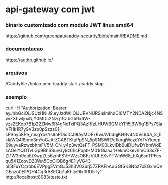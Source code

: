# api-gateway com jwt

### binario customizado com modulo JWT linux amd64
https://github.com/greenpau/caddy-security/blob/main/README.md

### documentacao
https://authp.github.io/

### arquivos
/Caddyfile
/bolao.pem
/caddy start
/caddy stop

### exemplo
curl  -H "Authorization: Bearer eyJhbGciOiJSUzI1NiJ9.eyJzdWIiOiJURVNURSIsImlhdCI6MTY2NDA2Njc4NSwiZXhwIjoxNjY0MDc2Nzg1fQ.bG5Rx6W-yzs2EKop7B1p22ZMw6R4gNeTxiPQ3AzRfzLHUWBQMkYPi5jBW5g1EPs7SjaVFl1k1R7y9V3zo0pSzzz01-sPSny58Pe_msgYxkYs9aPDidlCJ9IAyMOExRwiAVbdqjKHBv4N0Vc94A_3_hklaWQ4l8pno3mYoGJArZCA6TKtuPpSN_5pSNSWR7cfknqjWczeYdTvYkoep69uyvaRzwzbhmFV5M_CN_y4p3wtQeFT_PSM00LkvIDb6uIDUfwDYbmWdEsAOeiYQOTvLGp9BhSSuvGy9z6hcPoptHM01rGiaaJrHekmOkevhmCS3sZF-Zt1W3o9quEtXwpZLs6zmFSVHWzsOBFzVjUhEXvYTWnW68_bXg6snTPFesqu5X1ZoovD23Wn5CoOlOB6g4E1iyVG43-nI5tFuYC4rob6EVPpgEVmGJ53h3V036rj57ZRAFnAoGGfSK8Nbz7xEGxmQVGEazo0ElPQH4Cg3r5SEGbi1aKhIje9lx3RD5Ty" http://localhost:8083/teste.txt

